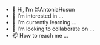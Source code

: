 - 👋 Hi, I’m @AntoniaHusun
- 👀 I’m interested in ...
- 🌱 I’m currently learning ...
- 💞️ I’m looking to collaborate on ...
- 📫 How to reach me ...

<!---
AntoniaHusun/AntoniaHusun is a ✨ special ✨ repository because its `README.md` (this file) appears on your GitHub profile.
You can click the Preview link to take a look at your changes.
--->
